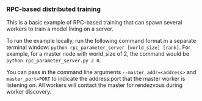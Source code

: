 ### RPC-based distributed training

This is a basic example of RPC-based training that can spawn several workers to train a model living on a server.

To run the example locally, run the following command format in a separate terminal window:
`python rpc_parameter_server [world_size] [rank]`. For example, for a master node with world_size of 2, the command would be `python rpc_parameter_server.py 2 0`.

You can pass in the command line arguments `--master_addr=<address>` and `master_port=PORT` to indicate the address:port that the master worker is listening on. All workers will contact the master for rendezvous during worker discovery.
